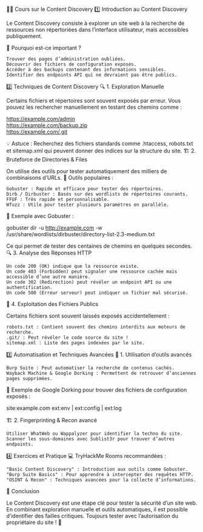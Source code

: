 🕵️‍♂️ Cours sur le Content Discovery
1️⃣ Introduction au Content Discovery

Le Content Discovery consiste à explorer un site web à la recherche de ressources non répertoriées dans l’interface utilisateur, mais accessibles publiquement.

📌 Pourquoi est-ce important ?

    Trouver des pages d’administration oubliées.
    Découvrir des fichiers de configuration exposés.
    Accéder à des backups contenant des informations sensibles.
    Identifier des endpoints API qui ne devraient pas être publics.

2️⃣ Techniques de Content Discovery
🔍 1. Exploration Manuelle

Certains fichiers et répertoires sont souvent exposés par erreur. Vous pouvez les rechercher manuellement en testant des chemins comme :

https://example.com/admin  
https://example.com/backup.zip  
https://example.com/.git  

💡 Astuce : Recherchez des fichiers standards comme .htaccess, robots.txt et sitemap.xml qui peuvent donner des indices sur la structure du site.
🏗 2. Bruteforce de Directories & Files

On utilise des outils pour tester automatiquement des milliers de combinaisons d’URLs.
🔹 Outils populaires :

    Gobuster : Rapide et efficace pour tester des répertoires.
    Dirb / Dirbuster : Basés sur des wordlists de répertoires courants.
    FFUF : Très rapide et personnalisable.
    Wfuzz : Utile pour tester plusieurs paramètres en parallèle.

📌 Exemple avec Gobuster :

gobuster dir -u http://example.com -w /usr/share/wordlists/dirbuster/directory-list-2.3-medium.txt

Ce qui permet de tester des centaines de chemins en quelques secondes.
🔍 3. Analyse des Réponses HTTP

    Un code 200 (OK) indique que la ressource existe.
    Un code 403 (Forbidden) peut signaler une ressource cachée mais accessible d’une autre manière.
    Un code 302 (Redirection) peut révéler un endpoint API ou une authentification.
    Un code 500 (Erreur serveur) peut indiquer un fichier mal sécurisé.

📜 4. Exploitation des Fichiers Publics

Certains fichiers sont souvent laissés exposés accidentellement :

    robots.txt : Contient souvent des chemins interdits aux moteurs de recherche.
    .git/ : Peut révéler le code source du site !
    sitemap.xml : Liste des pages indexées par le site.

3️⃣ Automatisation et Techniques Avancées
🤖 1. Utilisation d’outils avancés

    Burp Suite : Peut automatiser la recherche de contenus cachés.
    Wayback Machine & Google Dorking : Permettent de retrouver d’anciennes pages supprimées.

📌 Exemple de Google Dorking pour trouver des fichiers de configuration exposés :

site:example.com ext:env | ext:config | ext:log

🏗 2. Fingerprinting & Recon avancé

    Utiliser WhatWeb ou Wappalyzer pour identifier la techno du site.
    Scanner les sous-domaines avec Sublist3r pour trouver d’autres endpoints.

4️⃣ Exercices et Pratique
💻 TryHackMe Rooms recommandées :

    "Basic Content Discovery" : Introduction aux outils comme Gobuster.
    "Burp Suite Basics" : Pour apprendre à intercepter des requêtes HTTP.
    "OSINT & Recon" : Techniques avancées pour la collecte d’informations.

🎯 Conclusion

Le Content Discovery est une étape clé pour tester la sécurité d’un site web. En combinant exploration manuelle et outils automatiques, il est possible d’identifier des failles critiques. Toujours tester avec l’autorisation du propriétaire du site ! 🚀